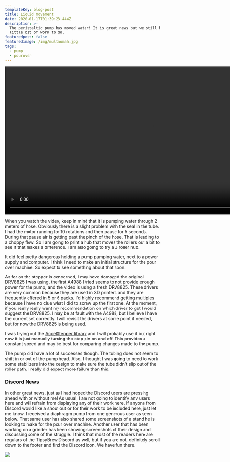 ```yaml
---
templateKey: blog-post
title: Liquid movement
date: 2020-01-17T01:39:23.444Z
description: >-
  The peristaltic pump has moved water! It is great news but we still have a
  little bit of work to do.
featuredpost: false
featuredimage: /img/multnomah.jpg
tags:
  - pump
  - pourover
---
```

<div style="width:100%;height:480px;background-color:black;text-align:center;">
  <video style="height:100%;" controls>
    <source src="https://lh3.googleusercontent.com/3TH5C6O79wDcbZHQ0N5B_GZj_MdrEiKUBMc-PfoH8Z10lng0ZriirKSGLjDk8NcgrWdiUjJjitmua1KOHlvqzNGKt2vQO4XzPiopJTtIDmnxQbDGqbkw_SvRHeMZGMTEZRrdwgOpLw=m37" type="video/mp4">
  </video>
</div>

When you watch the video, keep in mind that it is pumping water through 2 meters of hose. Obviously there is a slight problem with the seal in the tube. I had the motor running for 10 rotations and then pause for 5 seconds. During that pause air is getting past the pinch of the hose. That is leading to a choppy flow. So I am going to print a hub that moves the rollers out a bit to see if that makes a difference. I am also going to try a 3 roller hub.

It did feel pretty dangerous holding a pump pumping water, next to a power supply and computer. I think I need to make an initial structure for the pour over machine. So expect to see something about that soon.

As far as the stepper is concerned, I may have damaged the original DRV8825 I was using, the first A4988 I tried seems to not provide enough power for the pump, and the video is using a fresh DRV8825. These drivers are very common because they are used in 3D printers and they are frequently offered in 5 or 6 packs. I'd highly recommend getting multiples because I have no clue what I did to screw up the first one. At the moment, if you really really want my recommendation on which driver to get I would suggest the DRV8825. I may be at fault with the A4988, but I believe I have the current set correctly. I will revisit the drivers at some point if needed, but for now the DRV8825 is being used.

I was trying out the [AccelStepper library](http://www.airspayce.com/mikem/arduino/AccelStepper/) and I will probably use it but right now it is just manually turning the step pin on and off. This provides a constant speed and may be best for comparing changes made to the pump.

The pump did have a lot of successes though. The tubing does not seem to shift in or out of the pump head. Also, I thought I was going to need to work some stabilizers into the design to make sure the tube didn't slip out of the roller path. I really did expect more failure than this.

### Discord News

In other great news, just as I had hoped the Discord users are pressing ahead with or without me! As usual, I am not going to identify any users here and will refrain from displaying any of their work here. If anyone from Discord would like a shout out or for their work to be included here, just let me know. I received a diaphragm pump from one generous user as seen below. That same user has also shared some screenshots of a stand he is looking to make for the pour over machine. Another user that has been working on a grinder has been showing screenshots of their design and discussing some of the struggle. I think that most of the readers here are regulars of the TipsyBrew Discord as well, but if you are not, definitely scroll down to the footer and find the Discord icon. We have fun there.

![](/img/diaphragm.jpg)
